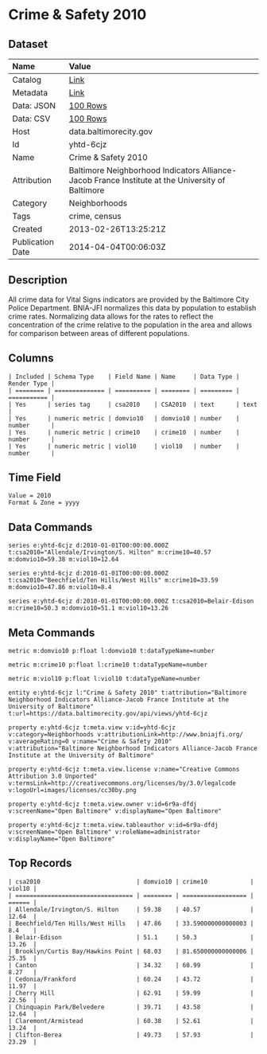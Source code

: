 # Crime & Safety 2010

## Dataset

| Name | Value |
| :--- | :---- |
| Catalog | [Link](https://catalog.data.gov/dataset/crime-safety-2010-4552d) |
| Metadata | [Link](https://data.baltimorecity.gov/api/views/yhtd-6cjz) |
| Data: JSON | [100 Rows](https://data.baltimorecity.gov/api/views/yhtd-6cjz/rows.json?max_rows=100) |
| Data: CSV | [100 Rows](https://data.baltimorecity.gov/api/views/yhtd-6cjz/rows.csv?max_rows=100) |
| Host | data.baltimorecity.gov |
| Id | yhtd-6cjz |
| Name | Crime & Safety 2010 |
| Attribution | Baltimore Neighborhood Indicators Alliance-Jacob France Institute at the University of Baltimore |
| Category | Neighborhoods |
| Tags | crime, census |
| Created | 2013-02-26T13:25:21Z |
| Publication Date | 2014-04-04T00:06:03Z |

## Description

All crime data for Vital Signs indicators are provided by the Baltimore City Police Department. BNIA-JFI normalizes this data by population to establish crime rates. Normalizing data allows for the rates to reflect the concentration of the crime relative to the population in the area and allows for comparison between areas of different populations.

## Columns

```ls
| Included | Schema Type    | Field Name | Name     | Data Type | Render Type |
| ======== | ============== | ========== | ======== | ========= | =========== |
| Yes      | series tag     | csa2010    | CSA2010  | text      | text        |
| Yes      | numeric metric | domvio10   | domvio10 | number    | number      |
| Yes      | numeric metric | crime10    | crime10  | number    | number      |
| Yes      | numeric metric | viol10     | viol10   | number    | number      |
```

## Time Field

```ls
Value = 2010
Format & Zone = yyyy
```

## Data Commands

```ls
series e:yhtd-6cjz d:2010-01-01T00:00:00.000Z t:csa2010="Allendale/Irvington/S. Hilton" m:crime10=40.57 m:domvio10=59.38 m:viol10=12.64

series e:yhtd-6cjz d:2010-01-01T00:00:00.000Z t:csa2010="Beechfield/Ten Hills/West Hills" m:crime10=33.59 m:domvio10=47.86 m:viol10=8.4

series e:yhtd-6cjz d:2010-01-01T00:00:00.000Z t:csa2010=Belair-Edison m:crime10=50.3 m:domvio10=51.1 m:viol10=13.26
```

## Meta Commands

```ls
metric m:domvio10 p:float l:domvio10 t:dataTypeName=number

metric m:crime10 p:float l:crime10 t:dataTypeName=number

metric m:viol10 p:float l:viol10 t:dataTypeName=number

entity e:yhtd-6cjz l:"Crime & Safety 2010" t:attribution="Baltimore Neighborhood Indicators Alliance-Jacob France Institute at the University of Baltimore" t:url=https://data.baltimorecity.gov/api/views/yhtd-6cjz

property e:yhtd-6cjz t:meta.view v:id=yhtd-6cjz v:category=Neighborhoods v:attributionLink=http://www.bniajfi.org/ v:averageRating=0 v:name="Crime & Safety 2010" v:attribution="Baltimore Neighborhood Indicators Alliance-Jacob France Institute at the University of Baltimore"

property e:yhtd-6cjz t:meta.view.license v:name="Creative Commons Attribution 3.0 Unported" v:termsLink=http://creativecommons.org/licenses/by/3.0/legalcode v:logoUrl=images/licenses/cc30by.png

property e:yhtd-6cjz t:meta.view.owner v:id=6r9a-dfdj v:screenName="Open Baltimore" v:displayName="Open Baltimore"

property e:yhtd-6cjz t:meta.view.tableauthor v:id=6r9a-dfdj v:screenName="Open Baltimore" v:roleName=administrator v:displayName="Open Baltimore"
```

## Top Records

```ls
| csa2010                           | domvio10 | crime10            | viol10 | 
| ================================= | ======== | ================== | ====== | 
| Allendale/Irvington/S. Hilton     | 59.38    | 40.57              | 12.64  | 
| Beechfield/Ten Hills/West Hills   | 47.86    | 33.590000000000003 | 8.4    | 
| Belair-Edison                     | 51.1     | 50.3               | 13.26  | 
| Brooklyn/Curtis Bay/Hawkins Point | 68.03    | 81.650000000000006 | 25.35  | 
| Canton                            | 34.32    | 60.99              | 8.27   | 
| Cedonia/Frankford                 | 60.24    | 43.72              | 11.97  | 
| Cherry Hill                       | 62.91    | 59.99              | 22.56  | 
| Chinquapin Park/Belvedere         | 39.71    | 43.58              | 12.64  | 
| Claremont/Armistead               | 60.38    | 52.61              | 13.24  | 
| Clifton-Berea                     | 49.73    | 57.93              | 23.29  | 
```